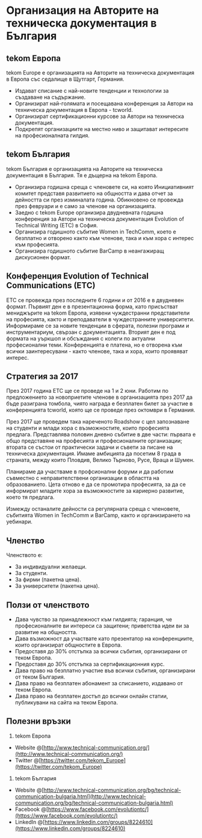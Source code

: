 # Организация на Авторите на техническа документация в България 

## tekom Европа

tekom Europe е организацията на Авторите на техническа документация в Европа със седалище в Щутгарт, Германия.

* Издават списание с най-новите тенденции и технологии за създаване на съдържание.
* Организират най-голямата и посещавана конференция за Автори на техническа документация в Европа - tcworld.
* Организират сертификационни курсове за Автори на техническа документация.
* Подкрепят организациите на местно ниво и защитават интересите на професионалната гилдия. 

## tekom България

tekom България е организацията на Авторите на техническа документация в България. Тя е дъщерна на tekom Европа.

* Организира годишна среща с членовете си, на която Инициативният комитет представя развитието на общността и дава отчет за дейността си през изминалата година. Обикновено се провежда през февруари и е само за членове на организацията.
* Заедно с tekom Europe организира двудневната годишна конференция за Автори на техническа документация Evolution of Technical Writing (ETC) в София. 
* Организира годишното събитие Women in TechComm, което е безплатно и отворено както към членове, така и към хора с интерес към професията. 
* Организира годишното събитие BarCamp в неангажиращ дискусионен формат. 

## Конференция Evolution of Technical Communications (ETC) 

ETC се провежда през последните 6 години и от 2016 е в двудневен формат. Първият ден е в презентационна форма, като присъстват мениджърите на tekom Европа, изявени чуждестранни представители на професията, както и преподаватели в чуждестранните университети. Информираме се за новите тенденции в сферата, полезни програми и инструментариум, свързан с документацията. Вторият ден е под формата на уъркшоп и обсъждания с колеги по актуални професионални теми. Конференцията е платена, но е отворена към всички заинтересувани - както членове, така и хора, които проявяват интерес.

## Стратегия за 2017 

През 2017 година ETC ще се проведе на 1 и 2 юни. Работим по предложението за новоприетите членове в организацията през 2017 да бъде разиграна томбола, чиято награда е безплатен билет за участие в конференцията tcworld, която ще се проведе през октомври в Германия.

През 2017 ще проведем така нареченото Roadshow с цел запознаване на студенти и млади хора с възможностите, които професията предлага. Представлява половин дневно събитие в две части: първата е общо представяне на професията и професионалните организации; втората се състои от практически задачи и съвети за писане на техническа документация. Имаме амбицията да посетим 8 града в страната, между които Пловдив, Велико Търново, Русе, Враца и Шумен. 

Планираме да участваме в профсионални форуми и да работим съвместно с неправителствени организации в областта на образованието. Цета отново е да се промотира професията, за да се информират младите хора за възможностите за кариерно развитие, което тя предлага. 

Измежду останалите дейности са регулярната среща с членовете, събитията Women in TechComm и BarCamp, както и организирането на уебинари.

## Членство

Членството е:   
* За индивидуални желаещи.
* За студенти.
* За фирми (пакетна цена).
* За университети (пакетна цена).

## Ползи от членството 

* Дава чувство за принадлежност към гилдията; гаранция, че професионалните ви интереси са защитени; приветства идеи ви за развитие на общността.  
* Дава възможност да участвате като презентатор на конференциите, които организират общностите в Европа.  
* Предоставя до 30% отстъпка за всички събития, организирани от теком Европа. 
* Предоставя до 30% отстъпка за сертификационния курс.
* Дава право на безплатно участие във всички събития, организирани от теком България.
* Дава право на безплатен абонамент за списанието, издавано от теком Европа.
* Дава право на безплатен достъп до всички онлайн статии, публикувани на сайта на теком Европа. 

## Полезни връзки 

1. tekom Европа     
* Website @[http://www.technical-communication.org/](http://www.technical-communication.org/)
* Twitter @[https://twitter.com/tekom_Europe](https://twitter.com/tekom_Europe)

1. tekom България     
* Website @[http://www.technical-communication.org/bg/technical-communication-bulgaria.html](http://www.technical-communication.org/bg/technical-communication-bulgaria.html)
* Facebook @[https://www.facebook.com/evolutiontc/](https://www.facebook.com/evolutiontc/)
* LinkedIn @[https://www.linkedin.com/groups/8224610](https://www.linkedin.com/groups/8224610)
